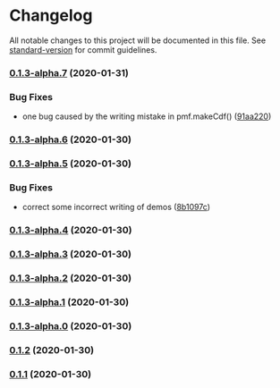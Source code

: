 # Changelog

All notable changes to this project will be documented in this file. See [standard-version](https://github.com/conventional-changelog/standard-version) for commit guidelines.

### [0.1.3-alpha.7](https://github.com/parksben/think-bayes/compare/v0.1.3-alpha.6...v0.1.3-alpha.7) (2020-01-31)


### Bug Fixes

* one bug caused by the writing mistake in pmf.makeCdf() ([91aa220](https://github.com/parksben/think-bayes/commit/91aa220fa0002be271c1fc8e1c00c56e8ca7f0e8))

### [0.1.3-alpha.6](https://github.com/parksben/think-bayes/compare/v0.1.3-alpha.5...v0.1.3-alpha.6) (2020-01-30)

### [0.1.3-alpha.5](https://github.com/parksben/think-bayes/compare/v0.1.3-alpha.4...v0.1.3-alpha.5) (2020-01-30)


### Bug Fixes

* correct some incorrect writing of demos ([8b1097c](https://github.com/parksben/think-bayes/commit/8b1097c6d23c4c7c550cb72d29c42cfb7fe5d46a))

### [0.1.3-alpha.4](https://github.com/parksben/think-bayes/compare/v0.1.3-alpha.3...v0.1.3-alpha.4) (2020-01-30)

### [0.1.3-alpha.3](https://github.com/parksben/think-bayes/compare/v0.1.3-alpha.2...v0.1.3-alpha.3) (2020-01-30)

### [0.1.3-alpha.2](https://github.com/parksben/think-bayes/compare/v0.1.3-alpha.1...v0.1.3-alpha.2) (2020-01-30)

### [0.1.3-alpha.1](https://github.com/parksben/think-bayes/compare/v0.1.3-alpha.0...v0.1.3-alpha.1) (2020-01-30)

### [0.1.3-alpha.0](https://github.com/parksben/think-bayes/compare/v0.1.2...v0.1.3-alpha.0) (2020-01-30)

### [0.1.2](https://github.com/parksben/think-bayes/compare/v0.1.2-alpha.0...v0.1.2) (2020-01-30)

### [0.1.1](https://github.com/parksben/think-bayes/compare/v0.1.1-alpha.0...v0.1.1) (2020-01-30)
